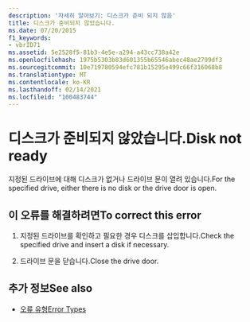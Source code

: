 ```yaml
---
description: '자세히 알아보기: 디스크가 준비 되지 않음'
title: 디스크가 준비되지 않았습니다.
ms.date: 07/20/2015
f1_keywords:
- vbrID71
ms.assetid: 5e2528f5-81b3-4e5e-a294-a43cc738a42e
ms.openlocfilehash: 1975b5303b83d601355b65546abec48ae2799df3
ms.sourcegitcommit: 10e719780594efc781b15295e499c66f316068b8
ms.translationtype: MT
ms.contentlocale: ko-KR
ms.lasthandoff: 02/14/2021
ms.locfileid: "100483744"
---
```

# <a name="disk-not-ready"></a><span data-ttu-id="99936-103">디스크가 준비되지 않았습니다.</span><span class="sxs-lookup"><span data-stu-id="99936-103">Disk not ready</span></span>

<span data-ttu-id="99936-104">지정된 드라이브에 대해 디스크가 없거나 드라이브 문이 열려 있습니다.</span><span class="sxs-lookup"><span data-stu-id="99936-104">For the specified drive, either there is no disk or the drive door is open.</span></span>  
  
## <a name="to-correct-this-error"></a><span data-ttu-id="99936-105">이 오류를 해결하려면</span><span class="sxs-lookup"><span data-stu-id="99936-105">To correct this error</span></span>  
  
1. <span data-ttu-id="99936-106">지정된 드라이브를 확인하고 필요한 경우 디스크를 삽입합니다.</span><span class="sxs-lookup"><span data-stu-id="99936-106">Check the specified drive and insert a disk if necessary.</span></span>  
  
2. <span data-ttu-id="99936-107">드라이브 문을 닫습니다.</span><span class="sxs-lookup"><span data-stu-id="99936-107">Close the drive door.</span></span>  
  
## <a name="see-also"></a><span data-ttu-id="99936-108">추가 정보</span><span class="sxs-lookup"><span data-stu-id="99936-108">See also</span></span>

- [<span data-ttu-id="99936-109">오류 유형</span><span class="sxs-lookup"><span data-stu-id="99936-109">Error Types</span></span>](../programming-guide/language-features/error-types.md)
